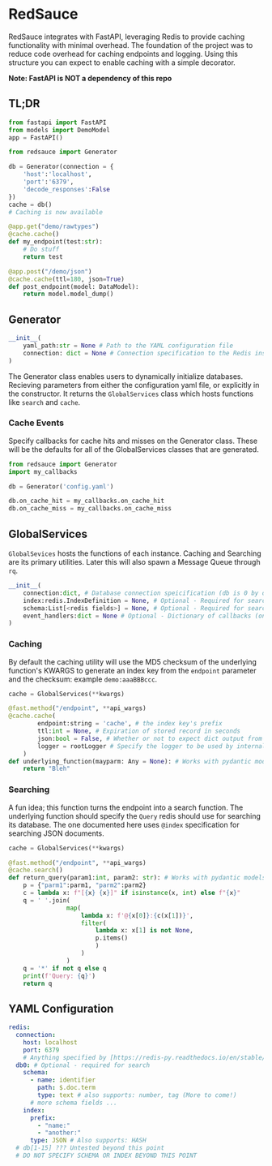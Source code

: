 # RedSauce

RedSauce integrates with FastAPI, leveraging Redis to provide caching functionality with minimal overhead.
The foundation of the project was to reduce code overhead for caching endpoints and logging. 
Using this structure you can expect to enable caching with a simple decorator.

**Note: FastAPI is NOT a dependency of this repo**

## TL;DR
```Python
from fastapi import FastAPI
from models import DemoModel
app = FastAPI()

from redsauce import Generator

db = Generator(connection = {
    'host':'localhost',
    'port':'6379',
    'decode_responses':False
})
cache = db()
# Caching is now available

@app.get("demo/rawtypes")
@cache.cache()
def my_endpoint(test:str):
    # Do stuff
    return test

@app.post("/demo/json")
@cache.cache(ttl=180, json=True)
def post_endpoint(model: DataModel):
    return model.model_dump()

```

## Generator
```Python
__init__(
    yaml_path:str = None # Path to the YAML configuration file
    connection: dict = None # Connection specification to the Redis instance (optional if specified in YAML, will override YAML)
)
```

The Generator class enables users to dynamically initialize databases. Recieving parameters from either the configuration yaml file, or explicitly in the constructor. It returns the `GlobalServices` class which hosts functions like `search` and `cache`. 
### Cache Events
Specify callbacks for cache hits and misses on the Generator class. These will be the defaults for all of the GlobalServices classes that are generated.
```Python
from redsauce import Generator
import my_callbacks

db = Generator('config.yaml')

db.on_cache_hit = my_callbacks.on_cache_hit
db.on_cache_miss = my_callbacks.on_cache_miss
```
## GlobalServices
`GlobalSevices` hosts the functions of each instance. Caching and Searching are its primary utilities. Later this will also spawn a Message Queue through `rq`.
```Python
__init__(
    connection:dict, # Database connection speicification (db is 0 by default)
    index:redis.IndexDefinition = None, # Optional - Required for searching
    schema:List[<redis fields>] = None, # Optional - Required for searching
    event_handlers:dict = None # Optional - Dictionary of callbacks (on_cache_hit/miss)
)
```

### Caching
By default the caching utility will use the MD5 checksum of the underlying function's KWARGS to generate an index key from the `endpoint` parameter and the checksum: example `demo:aaaBBBccc`.
```Python
cache = GlobalServices(**kwargs)

@fast.method("/endpoint", **api_wargs)
@cache.cache(
        endpoint:string = 'cache', # the index key's prefix
        ttl:int = None, # Expiration of stored record in seconds
        json:bool = False, # Whether or not to expect dict output from wrapped function
        logger = rootLogger # Specify the logger to be used by internal logging calls and callbacks
    )
def underlying_function(mayparm: Any = None): # Works with pydantic models too
    return "Bleh"
```


### Searching
A fun idea; this function turns the endpoint into a search function. The underlying function should specify the `Query` redis should use for searching its database. The one documented here uses `@index` specification for searching JSON documents.

```Python
cache = GlobalServices(**kwargs)

@fast.method("/endpoint", **api_wargs)
@cache.search()
def return_query(param1:int, param2: str): # Works with pydantic models too
    p = {"parm1":parm1, "parm2":parm2}
    c = lambda x: f"[{x} {x}]" if isinstance(x, int) else f"{x}"
    q = ' '.join(
                map(
                    lambda x: f'@{x[0]}:{c(x[1])}', 
                    filter(
                        lambda x: x[1] is not None, 
                        p.items()
                        )
                    )
                )
    q = '*' if not q else q
    print(f'Query: {q}')
    return q
```

## YAML Configuration

```YAML filename="saucy.yaml"
redis:
  connection:
    host: localhost
    port: 6379
    # Anything specified by [https://redis-py.readthedocs.io/en/stable/connections.html]
  db0: # Optional - required for search
    schema:
      - name: identifier
        path: $.doc.term
        type: text # also supports: number, tag (More to come!)
      # more schema fields ...
    index:
      prefix:
        - "name:"
        - "another:"
      type: JSON # Also supports: HASH
  # db[1-15] ??? Untested beyond this point
  # DO NOT SPECIFY SCHEMA OR INDEX BEYOND THIS POINT
```
